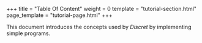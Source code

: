 +++
title = "Table Of Content"
weight = 0
template = "tutorial-section.html"
page_template = "tutorial-page.html"
+++

This document introduces the concepts used by *Discret* by implementing simple programs.
